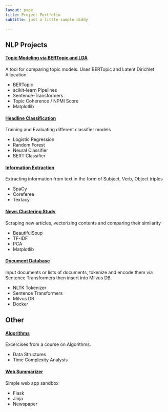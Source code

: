 ```yaml
---
layout: page
title: Project Portfolio
subtitle: just a little sample diddy

---
```


## NLP Projects

#### [Topic Modeling via BERTopic and LDA](https://github.com/jhewitt11/Topic-Modeling-BERTopic-and-LDA)
A tool for comparing topic models. Uses BERTopic and Latent Dirichlet Allocation.

- BERTopic
- scikit-learn Pipelines
- Sentence-Transformers
- Topic Coherence / NPMI Score
- Matplotlib

#### [Headline Classification](https://github.com/jhewitt11/HeadlineClassification)
Training and Evaluating different classifier models

- Logistic Regression
- Random Forest
- Neural Classifier
- BERT Classifier

#### [Information Extraction](https://github.com/jhewitt11/SVO_extraction)
Extracting information from text in the form of Subject, Verb, Object triples

- SpaCy
- Coreferee
- Textacy

#### [News Clustering Study](https://github.com/jhewitt11/NewsClusteringStudy)
Scraping new articles, vectorizing contents and comparing their similarity

- BeautifulSoup
- TF-IDF
- PCA
- Matplotlib

#### [Document Database](https://github.com/jhewitt11/DocumentDatabase)
Input documents or lists of documents, tokenize and encode them via Sentence Transformers then insert into Milvus DB. 

- NLTK Tokenizer
- Sentence Transformers
- Milvus DB
- Docker

## Other
#### [Algorithms](https://github.com/jhewitt11/Algorithms)
Excercises from a course on Algorithms.

- Data Structures
- Time Complexity Analysis

#### [Web Summarizer](https://github.com/jhewitt11/webSummarizer)
Simple web app sandbox

- Flask
- Jinja
- Newspaper

